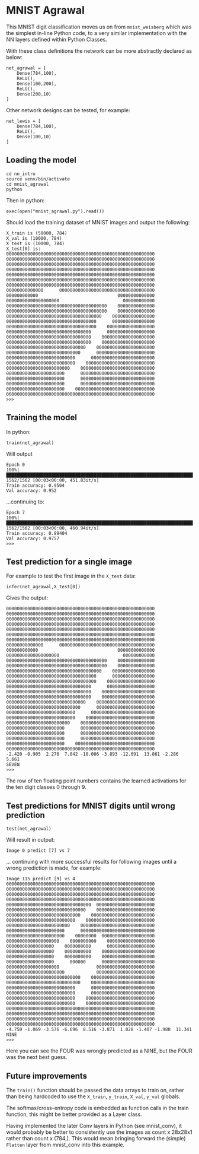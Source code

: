 # MNIST Agrawal

This MNIST digit classification moves us on from `mnist_weisberg` which was the simplest in-line Python code, to a very similar implementation with the NN layers defined within Python Classes.

With these class definitions the network can be more abstractly declared as below:
```
net_agrawal = [
    Dense(784,100),
    ReLU(),
    Dense(100,200),
    ReLU(),
    Dense(200,10)
]
```

Other network designs can be tested, for example:
```
net_lewis = [
    Dense(784,100),
    ReLU(),
    Dense(100,10)
]
```

## Loading the model

```
cd nn_intro
source venv/bin/activate
cd mnist_agrawal
python
```
Then in python:
```
exec(open("mnist_agrawal.py").read())
```

Should load the training dataset of MNIST images and output the following:
```
X_train is (50000, 784)
X_val is (10000, 784)
X_test is (10000, 784)
X_test[0] is:
00000000000000000000000000000000000000000000000000000000
00000000000000000000000000000000000000000000000000000000
00000000000000000000000000000000000000000000000000000000
00000000000000000000000000000000000000000000000000000000
00000000000000000000000000000000000000000000000000000000
00000000000000000000000000000000000000000000000000000000
00000000000000000000000000000000000000000000000000000000
00000000000000      000000000000000000000000000000000000
000000000000                              00000000000000
00000000000000000000                        000000000000
00000000000000000000000000000000000000    00000000000000
00000000000000000000000000000000000000    00000000000000
000000000000000000000000000000000000    0000000000000000
0000000000000000000000000000000000      0000000000000000
0000000000000000000000000000000000    000000000000000000
00000000000000000000000000000000      000000000000000000
00000000000000000000000000000000    00000000000000000000
00000000000000000000000000000000    00000000000000000000
000000000000000000000000000000    0000000000000000000000
0000000000000000000000000000      0000000000000000000000
00000000000000000000000000      000000000000000000000000
00000000000000000000000000    00000000000000000000000000
000000000000000000000000    0000000000000000000000000000
0000000000000000000000      0000000000000000000000000000
0000000000000000000000      0000000000000000000000000000
0000000000000000000000      0000000000000000000000000000
0000000000000000000000    000000000000000000000000000000
00000000000000000000000000000000000000000000000000000000
>>>
```

## Training the model
In python:
```
train(net_agrawal)
```
Will output
```
Epoch 0
100%|██████████████████████████████████████████████████████████████████████████████████████████████████████████████████████| 1562/1562 [00:03<00:00, 451.83it/s]
Train accuracy: 0.9504
Val accuracy: 0.952
```
...continuing to:
```
Epoch 7
100%|██████████████████████████████████████████████████████████████████████████████████████████████████████████████████████| 1562/1562 [00:03<00:00, 460.94it/s]
Train accuracy: 0.99404
Val accuracy: 0.9757
>>>
```

## Test prediction for a single image
For example to test the first image in the `X_test` data:
```
infer(net_agrawal,X_test[0])
```
Gives the output:
```
00000000000000000000000000000000000000000000000000000000
00000000000000000000000000000000000000000000000000000000
00000000000000000000000000000000000000000000000000000000
00000000000000000000000000000000000000000000000000000000
00000000000000000000000000000000000000000000000000000000
00000000000000000000000000000000000000000000000000000000
00000000000000000000000000000000000000000000000000000000
00000000000000      000000000000000000000000000000000000
000000000000                              00000000000000
00000000000000000000                        000000000000
00000000000000000000000000000000000000    00000000000000
00000000000000000000000000000000000000    00000000000000
000000000000000000000000000000000000    0000000000000000
0000000000000000000000000000000000      0000000000000000
0000000000000000000000000000000000    000000000000000000
00000000000000000000000000000000      000000000000000000
00000000000000000000000000000000    00000000000000000000
00000000000000000000000000000000    00000000000000000000
000000000000000000000000000000    0000000000000000000000
0000000000000000000000000000      0000000000000000000000
00000000000000000000000000      000000000000000000000000
00000000000000000000000000    00000000000000000000000000
000000000000000000000000    0000000000000000000000000000
0000000000000000000000      0000000000000000000000000000
0000000000000000000000      0000000000000000000000000000
0000000000000000000000      0000000000000000000000000000
0000000000000000000000    000000000000000000000000000000
00000000000000000000000000000000000000000000000000000000
-2.420 -0.905  2.276  7.042 -10.006 -3.893 -12.091  13.861 -2.286  5.661
SEVEN
>>>
```
The row of ten floating point numbers contains the learned activations for the ten digit classes 0 through 9.

## Test predictions for MNIST digits until wrong prediction
```
test(net_agrawal)
```
Will result in output:
```
Image 0 predict [7] vs 7
```
... continuing with more successful results for following images until a wrong prediction is made, for example:
```
Image 115 predict [9] vs 4
00000000000000000000000000000000000000000000000000000000
00000000000000000000000000000000000000000000000000000000
00000000000000000000000000000000000000000000000000000000
00000000000000000000000000000000000000000000000000000000
00000000000000000000000000000000  0000000000000000000000
000000000000000000000000000000    0000000000000000000000
0000000000000000000000000000    000000000000000000000000
00000000000000000000000000    00000000000000000000000000
000000000000000000000000    0000000000000000000000000000
0000000000000000000000      0000000000000000000000000000
0000000000000000000000    00000000  00000000000000000000
00000000000000000000    0000000000    000000000000000000
000000000000000000    0000000000      000000000000000000
000000000000000000    0000000000    00000000000000000000
000000000000000000    0000000000    00000000000000000000
000000000000000000      000000      00000000000000000000
00000000000000000000              0000000000000000000000
0000000000000000000000            0000000000000000000000
0000000000000000000000000000    000000000000000000000000
0000000000000000000000000000    000000000000000000000000
00000000000000000000000000      000000000000000000000000
00000000000000000000000000      000000000000000000000000
00000000000000000000000000    00000000000000000000000000
00000000000000000000000000    00000000000000000000000000
00000000000000000000000000000000000000000000000000000000
00000000000000000000000000000000000000000000000000000000
00000000000000000000000000000000000000000000000000000000
00000000000000000000000000000000000000000000000000000000
-4.750 -1.069 -3.576 -6.696  8.516 -3.871  1.028 -1.407 -1.988  11.341
NINE
>>>
```
Here you can see the FOUR was wrongly predicted as a NINE, but the FOUR was the next best guess.

## Future improvements

The `train()` function should be passed the data arrays to train on, rather than being hardcoded to use the `X_train`, `y_train`, `X_val`, `y_val` globals.

The softmax/cross-entropy code is embedded as function calls in the train function, this might be better provided as a Layer class.

Having implemented the later Conv layers in Python (see mnist_conv), it would probably be better to consistently use the images
as count x 28x28x1 rather than count x (784,). This would mean bringing forward the (simple) `Flatten` layer from mnist_conv into
this example.
